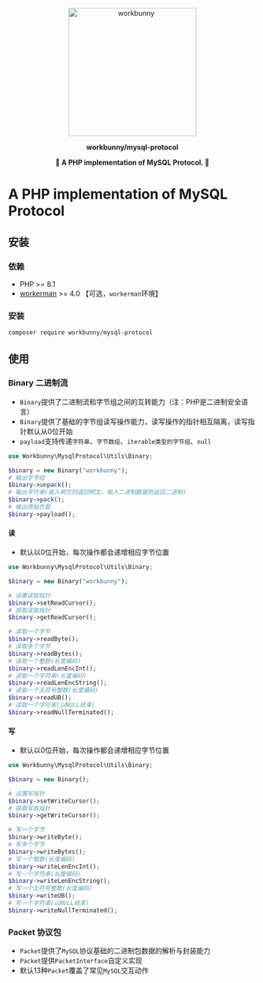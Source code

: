 <p align="center"><img width="260px" src="https://chaz6chez.cn/images/workbunny-logo.png" alt="workbunny"></p>

**<p align="center">workbunny/mysql-protocol</p>**

**<p align="center">🐇 A PHP implementation of MySQL Protocol. 🐇</p>**

# A PHP implementation of MySQL Protocol

## 安装

### 依赖

- PHP >= 8.1
- [workerman](https://github.com/walkor/workerman) >= 4.0 【可选，`workerman`环境】

### 安装

```shel
composer require workbunny/mysql-protocol
```

## 使用

### Binary 二进制流

- `Binary`提供了二进制流和字节组之间的互转能力（注：PHP是二进制安全语言）
- `Binary`提供了基础的字节组读写操作能力，读写操作的指针相互隔离，读写指针默认从0位开始
- `payload`支持传递`字符串`、`字节数组`、`iterable类型的字节组`、`null`

```php
use Workbunny\MysqlProtocol\Utils\Binary;

$binary = new Binary("workbunny");
# 输出字节组
$binary->unpack();
# 输出字符串(输入明文则返回明文，输入二进制数据则返回二进制)
$binary->pack();
# 输出原始负载
$binary->payload();
```

#### 读

- 默认以0位开始，每次操作都会递增相应字节位置

```php
use Workbunny\MysqlProtocol\Utils\Binary;

$binary = new Binary("workbunny");

# 设置读取指针
$binary->setReadCursor();
# 获取读取指针
$binary->getReadCursor();

# 读取一个字节
$binary->readByte();
# 读取多个字节
$binary->readBytes();
# 读取一个整数(长度编码)
$binary->readLenEncInt();
# 读取一个字符串(长度编码)
$binary->readLenEncString();
# 读取一个无符号整数(长度编码)
$binary->readUB();
# 读取一个字符串(以NULL结束)
$binary->readNullTerminated();
```


#### 写

- 默认以0位开始，每次操作都会递增相应字节位置

```php
use Workbunny\MysqlProtocol\Utils\Binary;

$binary = new Binary();

# 设置写指针
$binary->setWriteCursor();
# 获取写取指针
$binary->getWriteCursor();

# 写一个字节
$binary->writeByte();
# 写多个字节
$binary->writeBytes();
# 写一个整数(长度编码)
$binary->writeLenEncInt();
# 写一个字符串(长度编码)
$binary->writeLenEncString();
# 写一个无符号整数(长度编码)
$binary->writeUB();
# 写一个字符串(以NULL结束)
$binary->writeNullTerminated();
```

### Packet 协议包

- `Packet`提供了`MySQL`协议基础的二进制包数据的解析与封装能力
- `Packet`提供`PacketInterface`自定义实现
- 默认13种`Packet`覆盖了常见`MySQL`交互动作

